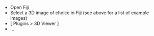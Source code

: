 - Open Fiji
- Select a 3D image of choice in Fiji (see above for a list of example images)
- [ Plugins > 3D Viewer ]
- ...


